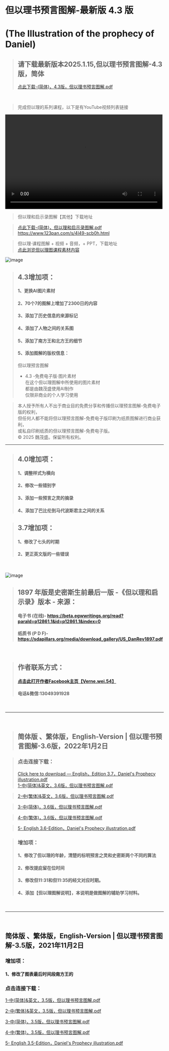 # 但以理书预言图解-最新版 4.3 版
# (The Illustration of the prophecy of Daniel)

> ## 请下载最新版本2025.1.15,但以理书预言图解-4.3版，**简体**
> <a href="https://raw.githubusercontent.com/VerneWei/01-Daniel/refs/heads/main/4.3%E7%94%B5%E5%AD%90%E5%85%8D%E8%B4%B9%E7%89%88-%E4%BD%86%E4%BB%A5%E7%90%86%E5%9B%BE%E8%A7%A3-%E7%AE%80%E4%BD%93-2025%E5%B9%B41%E6%9C%8815%E6%97%A5.jpg">点此下载-(简体)，4.3版，但以理书预言图解.pdf</a> <br>
<br>

>完成但以理的系列课程，以下是有YouTube视频列表链接 <br>

<video src="https://www.youtube.com/watch?v=5CZJmdGottg&list=PLYL1obvmroFF6C9Vk7H5hV8TRshAS7z9y&index=1" controls="controls" width="500" height="300">您的浏览器不支持播放该视频！</video>






>但以理和启示录图解【其他】下载地址<br>

><a href="https://www.123pan.com/s/4l49-scb0h.htm">点此下载-(简体)，但以理和启示录图解.pdf</a>
>https://www.123pan.com/s/4l49-scb0h.html<br>

>但以理·课程图解 + 视频  + 音频，+  PPT，下载地址<br>
><a href="https://www.123pan.com/s/4l49-9Mt0h.html">点此浏览但以理图课程素材内容</a>

![image](https://github.com/VerneWei/01-Daniel/blob/main/4.3%E7%94%B5%E5%AD%90%E5%85%8D%E8%B4%B9%E7%89%88-%E4%BD%86%E4%BB%A5%E7%90%86%E5%9B%BE%E8%A7%A3-%E7%AE%80%E4%BD%93-2025%E5%B9%B41%E6%9C%8815%E6%97%A5.jpg?raw=true) <br>

> ## 4.3增加项：
> #### 1、更换AI图片素材
> #### 2、70个7的图解上增加了2300日的内容
> #### 3、添加了历史信息的来源标记
> #### 4、添加了人物之间的关系图
> #### 5、添加了南方王和北方王的细节
> #### 5、添加图解的版权信息： <br>
> 但以理预言图解 <br>
> - 4.3 -免费电子版·图片素材 <br>
> 在这个但以理图解中所使用的图片素材 <br>
> 都是由魏茂盛使用AI制作 <br>
> 仅限非商业的个人学习使用 <br>

> 本人授予所有人不出于商业目的免费分享和传播但以理预言图解-免费电子版的权利， <br>
> 但任何人都不能将但以理预言图解-免费电子版印刷为纸质图解进行商业获利， <br>
> 或私自印刷纸质的但以理预言图解-免费电子版。 <br>
> © 2025 魏茂盛。保留所有权利。 <br>




---

> ## 4.0增加项：
> #### 1、调整样式为横向
> #### 2、修改一些错别字
> #### 3、添加一些预言之灵的摘录
> #### 4、添加了巴比伦到马代波斯君主之间的关系

> ## 3.7增加项：
> #### 1、修改了七头的时期
> #### 2、更正英文版的一些错误
<br>

![image](https://github.com/VerneWei/01-Daniel/blob/main/4.0-%E4%BD%86%E4%BB%A5%E7%90%86%E4%B9%A6%E9%A2%84%E8%A8%80%E5%9B%BE%E8%A7%A3%20-%20%E7%AE%80%E4%BD%93%E7%89%88%20-%20%E7%94%B5%E5%AD%90%E7%89%88%EF%BC%8C2023-7-21.jpg)


> ## 1897 年版是史密斯生前最后一版 -《但以理和启示录》版本 - 来源：
> #### 电子书 (在线)- https://beta.egwwritings.org/read?paraId=p12861.1&id=p12861.1&index=0
> #### 纸质书 (P D F)- https://sdapillars.org/media/download_gallery/US_DanRev1897.pdf
<br>


> ## 作者联系方式：
> ####  <a href="https://www.facebook.com/Verne.wei.54/">点击此打开作者Facebook主页【Verne.wei.54】</a>
> #### 电话&微信:13049391928

<br>


---


<br>

> ## 简体版 、繁体版，English-Version | 但以理书预言图解-3.6版，2022年1月2日

> ### 点击连接下载：
> <a href="https://github.com/VerneWei/01-Daniel/raw/main/-2022.2.17-3-English%EF%BC%8CEdition%203.7%EF%BC%8CDaniel's%20Prophecy%20illustration.pdf">Click here to download — English，Edition 3.7，Daniel's Prophecy illustration.pdf</a><br>
> <a href="https://github.com/VerneWei/01-Daniel/raw/main/-2022.1.2-1-%E4%B8%AD(%E7%AE%80%E4%BD%93)%26%E8%8B%B1%E6%96%87%EF%BC%8C3.6%E7%89%88%EF%BC%8C%E4%BD%86%E4%BB%A5%E7%90%86%E4%B9%A6%E9%A2%84%E8%A8%80%E5%9B%BE%E8%A7%A3.pdf" >1-中(简体)&英文，3.6版，但以理书预言图解.pdf</a>

> <a href="https://github.com/VerneWei/01-Daniel/raw/main/-2022.1.2-2-%E4%B8%AD(%E7%B9%81%E4%BD%93)%26%E8%8B%B1%E6%96%87%EF%BC%8C3.6%E7%89%88%EF%BC%8C%E4%BD%86%E4%BB%A5%E7%90%86%E4%B9%A6%E9%A2%84%E8%A8%80%E5%9B%BE%E8%A7%A3.pdf" >2-中(繁体)&英文，3.6版，但以理书预言图解.pdf</a>

> <a href="https://github.com/VerneWei/01-Daniel/raw/main/-2022.1.2-3-%E4%B8%AD(%E7%AE%80%E4%BD%93)%EF%BC%8C3.6%E7%89%88%EF%BC%8C%E4%BD%86%E4%BB%A5%E7%90%86%E4%B9%A6%E9%A2%84%E8%A8%80%E5%9B%BE%E8%A7%A3.pdf" >3-中(简体)，3.6版，但以理书预言图解.pdf</a>

> <a href="https://github.com/VerneWei/01-Daniel/raw/main/-2022.1.2-4-%E4%B8%AD(%E7%B9%81%E4%BD%93)%EF%BC%8C3.6%E7%89%88%EF%BC%8C%E4%BD%86%E4%BB%A5%E7%90%86%E4%B9%A6%E9%A2%84%E8%A8%80%E5%9B%BE%E8%A7%A3.pdf" >4-中(繁体)，3.6版，但以理书预言图解.pdf</a>

> <a href="https://github.com/VerneWei/01-Daniel/raw/main/-2022.1.2-5-English%EF%BC%8CEdition%203.6%EF%BC%8CDaniel's%20Prophecy%20illustration.pdf" >5- English 3.6-Edition，Daniel's Prophecy illustration.pdf</a>

> ### 增加项：
> #### 1、修改了但以理的年龄，清楚的标明预言之灵和史密斯两个不同的算法
> #### 2、修改提庇留在位时间
> #### 3、修改但11:31和但11:35的经文对应时期。
> #### 4、添加【但以理图解说明】，本说明是做图解的辅助学习材料。


<br>

---

<br>

## 简体版 、繁体版，English-Version | 但以理书预言图解-3.5版，2021年11月2日
### 增加项：
#### 1、修改了图表最后时间段南方王的

### 点击连接下载：

<a href="https://github.com/VerneWei/01-Daniel/raw/main/-2021.11.2-1-%E4%B8%AD(%E7%AE%80%E4%BD%93)%26%E8%8B%B1%E6%96%87%EF%BC%8C3.5%E7%89%88%EF%BC%8C%E4%BD%86%E4%BB%A5%E7%90%86%E4%B9%A6%E9%A2%84%E8%A8%80%E5%9B%BE%E8%A7%A3.pdf" >1-中(简体)&英文，3.5版，但以理书预言图解.pdf</a>

<a href="https://github.com/VerneWei/01-Daniel/raw/main/-2021.11.2-2-%E4%B8%AD(%E7%B9%81%E4%BD%93)%26%E8%8B%B1%E6%96%87%EF%BC%8C3.5%E7%89%88%EF%BC%8C%E4%BD%86%E4%BB%A5%E7%90%86%E4%B9%A6%E9%A2%84%E8%A8%80%E5%9B%BE%E8%A7%A3.pdf" >2-中(繁体)&英文，3.5版，但以理书预言图解.pdf</a>

<a href="https://github.com/VerneWei/01-Daniel/raw/main/-2021.11.2-3-%E4%B8%AD(%E7%AE%80%E4%BD%93)%EF%BC%8C3.5%E7%89%88%EF%BC%8C%E4%BD%86%E4%BB%A5%E7%90%86%E4%B9%A6%E9%A2%84%E8%A8%80%E5%9B%BE%E8%A7%A3.pdf.pdf" >3-中(简体)，3.5版，但以理书预言图解.pdf</a>

<a href="https://github.com/VerneWei/01-Daniel/raw/main/-2021.11.2-4-%E4%B8%AD(%E7%B9%81%E4%BD%93)%EF%BC%8C3.5%E7%89%88%EF%BC%8C%E4%BD%86%E4%BB%A5%E7%90%86%E4%B9%A6%E9%A2%84%E8%A8%80%E5%9B%BE%E8%A7%A3.pdf.pdf" >4-中(繁体)，3.5版，但以理书预言图解.pdf</a>

<a href="https://github.com/VerneWei/01-Daniel/raw/main/-2021.11.2-5-English%EF%BC%8CEdition%203.5%EF%BC%8CDaniel's%20Prophecy%20illustration.pdf" >5- English 3.5-Edition，Daniel's Prophecy illustration.pdf</a>

